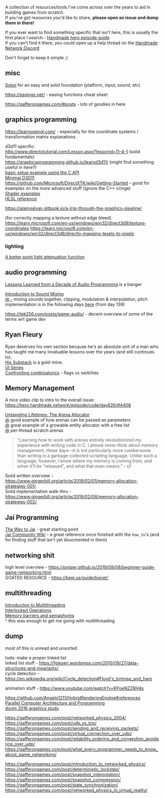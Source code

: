 A collection of resources/tools I've come across over the years to aid in building games from scratch.  
If you've got resources you'd like to share, **please open an issue and dump them in there!**  

If you ever want to find something specific that isn't here, this is usually the first place I search - [Handmade hero episode guide](https://hero.handmade.network/episode/code)  
If you can't find it there, you could open up a help thread on the [Handmade Network Discord](https://handmade.network/)  

Don't forget to keep it simple ;)

## misc

[Sokol](https://github.com/floooh/sokol) for an easy and solid foundation (platform, input, sound, etc)  

https://easings.net/ - easing functions cheat sheet  

https://gafferongames.com/#posts - lots of goodies in here  

## graphics programming
https://learnopengl.com/ - especially for the coordinate systems / transformation matrix explanations  

d3d11 specific:  
http://www.directxtutorial.com/Lesson.aspx?lessonid=11-4-1 (solid fundamentals)  
https://graphicsprogramming.github.io/learnd3d11/ (might find something useful in here?)  
[basic setup example using the C API](https://gist.github.com/mmozeiko/5e727f845db182d468a34d524508ad5f#file-win32_d3d11-c-L4)  
[Minimal D3D11](https://gist.github.com/d7samurai/261c69490cce0620d0bfc93003cd1052)  
https://github.com/Microsoft/DirectXTK/wiki/Getting-Started - good for examples on the more advanced stuff (ignore the C++ cringe)  
[Shader examples](https://github.com/Microsoft/DirectXTK/tree/main/Src/Shaders)  
[HLSL reference](https://learn.microsoft.com/en-us/windows/win32/direct3dhlsl/dx-graphics-hlsl-reference)  
  
https://alaingalvan.gitbook.io/a-trip-through-the-graphics-pipeline/

(for correctly mapping a texture without edge bleed)  
https://learn.microsoft.com/en-us/windows/win32/direct3d9/texture-coordinates
https://learn.microsoft.com/en-us/windows/win32/direct3d9/directly-mapping-texels-to-pixels

### lighting
[A better point light attenuation function](https://lisyarus.github.io/blog/graphics/2022/07/30/point-light-attenuation.html)  

## audio programming
[Lessons Learned from a Decade of Audio Programming](https://www.youtube.com/watch?v=Vjm--AqG04Y) is a banger  

[Introduction to Sound Mixing](https://guide.handmadehero.org/code/day139/)  
[@ -](https://guide.handmadehero.org/code/day139/#1834) mixing sounds together, clipping, modulation & interpolation, pitch  
implementation is in the following days [here](https://guide.handmadehero.org/code/) (from day 139)

https://tek256.com/posts/game-audio/ - decent overview of some of the terms wrt game dev  

## Ryan Fleury
Ryan deserves his own section because he's an absolute unit of a man who has taught me many invaluable lessons over the years (and still continues to).  
[His Substack](https://www.rfleury.com/) is a gold-mine.  
[UI Series](https://www.rfleury.com/p/ui-series-table-of-contents)  
[Confronting combinatorics](https://www.rfleury.com/i/54162175/confronting-combinatorics) - flags vs switches  

## Memory Management
A nice video clip to intro to the overall issue: https://hero.handmade.network/episode/code/day626/#4408  

[Untangling Lifetimes: The Arena Allocator](https://www.rfleury.com/p/untangling-lifetimes-the-arena-allocator)  
[@](https://www.rfleury.com/i/70173682/arena-parameterization) good example of how arenas can be passed as parameters  
[@](https://www.rfleury.com/i/70173682/composition-with-more-complex-allocators) great example of a growable entity allocator with a free list  
[@](https://www.rfleury.com/i/70173682/per-thread-scratch-arenas) per-thread scratch arenas  

> "Learning how to work with arenas entirely revolutionized my experience with writing code in C. I almost never think about memory management, these days—it is not particularly more cumbersome than writing in a garbage-collected scripting language. Unlike such a language, however, I know where my memory is coming from, and when it’ll be “released”, and what that even means." - rjf

Solid written overview - https://www.gingerbill.org/article/2019/02/01/memory-allocation-strategies-001/  
Solid implementation walk-thru - https://www.gingerbill.org/article/2019/02/08/memory-allocation-strategies-002/  

## Jai Programming
[The Way to Jai](https://github.com/Ivo-Balbaert/The_Way_to_Jai) - great starting point  
[Jai Community Wiki](https://github.com/Jai-Community/Jai-Community-Library/wiki) - a great reference once finished with the `how_to`'s (and for finding stuff that isn't yet doucmented in them)  

## networking shit
high level overview - https://pvigier.github.io/2019/09/08/beginner-guide-game-networking.html  
GOATED RESOURCE - https://beej.us/guide/bgnet/  

## multithreading
[Introduction to Multithreading](https://guide.handmadehero.org/code/day122)  
[Interlocked Operations](https://guide.handmadehero.org/code/day123/)  
[Memory barriers and semaphores](https://guide.handmadehero.org/code/day124/)  
^ this was enough to get me going with multithreading

## dump
most of this is unread and unsorted  

todo: make a proper linked list  
linked list stuff - https://fgiesen.wordpress.com/2010/09/27/data-structures-and-invariants/  
cycle detection - https://en.wikipedia.org/wiki/Cycle_detection#Floyd's_tortoise_and_hare  

animation stuff - https://www.youtube.com/watch?v=KPoeNZZ6H4s  

https://github.com/Angelo1211/HybridRenderingEngine#references  
[Parallel Computer Architecture and Programming](http://15418.courses.cs.cmu.edu/tsinghua2017/home  )  
[doom 2016 graphics study](https://www.adriancourreges.com/blog/2016/09/09/doom-2016-graphics-study/)  
  

https://gafferongames.com/post/networked_physics_2004/  
https://gafferongames.com/post/udp_vs_tcp/  
https://gafferongames.com/post/sending_and_receiving_packets/  
https://gafferongames.com/post/virtual_connection_over_udp/  
https://gafferongames.com/post/reliability_ordering_and_congestion_avoidance_over_udp/  
https://gafferongames.com/post/what_every_programmer_needs_to_know_about_game_networking/  

https://gafferongames.com/post/introduction_to_networked_physics/  
https://gafferongames.com/post/deterministic_lockstep/  
https://gafferongames.com/post/snapshot_interpolation/  
https://gafferongames.com/post/snapshot_compression/  
https://gafferongames.com/post/state_synchronization/  
https://gafferongames.com/post/networked_physics_in_virtual_reality/  
